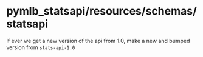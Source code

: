 # pymlb_statsapi/resources/schemas/statsapi

If ever we get a new version of the api from 1.0,
make a new and bumped version from `stats-api-1.0`

